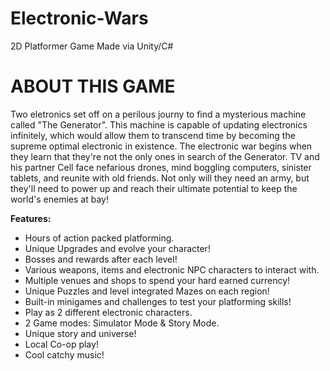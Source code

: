 # Electronic-Wars
2D Platformer Game Made via Unity/C#

# ABOUT THIS GAME
Two eletronics set off on a perilous journy to find a mysterious machine called "The Generator". This machine is capable of updating electronics infinitely, which would allow them to transcend time by becoming the supreme optimal electronic in existence. The electronic war begins when they learn that they're not the only ones in search of the Generator. TV and his partner Cell face nefarious drones, mind boggling computers, sinister tablets, and reunite with old friends. Not only will they need an army, but they'll need to power up and reach their ultimate potential to keep the world's enemies at bay!

**Features:**

- Hours of action packed platforming.
- Unique Upgrades and evolve your character!
- Bosses and rewards after each level!
- Various weapons, items and electronic NPC characters to interact with.
- Multiple venues and shops to spend your hard earned currency!
- Unique Puzzles and level integrated Mazes on each region!
- Built-in minigames and challenges to test your platforming skills!
- Play as 2 different electronic characters.
- 2 Game modes: Simulator Mode & Story Mode.
- Unique story and universe!
- Local Co-op play!
- Cool catchy music!
